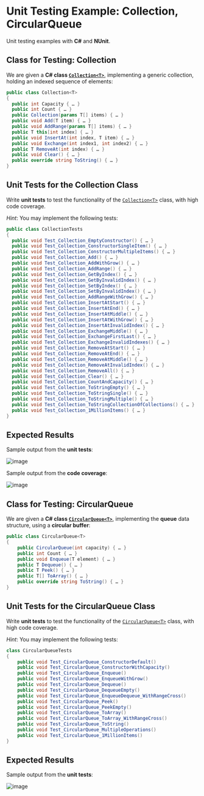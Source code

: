# Unit Testing Example: Collection<T>, CircularQueue<T>

Unit testing examples with **C#** and **NUnit**.

## Class for Testing: Collection<T>

We are given a **C# class [`Collection<T>`](https://github.com/nakov/UnitTestingExample/blob/main/Collections/Collection.cs)**, implementing a generic collection, holding an indexed sequence of elements:

```cs
public class Collection<T>
{
  public int Capacity { … }
  public int Count { … }
  public Collection(params T[] items) { … }
  public void Add(T item) { … }
  public void AddRange(params T[] items) { … }
  public T this[int index] { … }
  public void InsertAt(int index, T item) { … }
  public void Exchange(int index1, int index2) { … }
  public T RemoveAt(int index) { … }
  public void Clear() { … }
  public override string ToString() { … }
}
```

## Unit Tests for the Collection<T> Class

Write **unit tests** to test the functionality of the [`Collection<T>`](https://github.com/nakov/UnitTestingExample/blob/main/Collections/Collection.cs) class, with high code coverage.

_Hint_: You may implement the following tests:

```cs
public class CollectionTests
{
  public void Test_Collection_EmptyConstructor() { … }
  public void Test_Collection_ConstructorSingleItem() { … }
  public void Test_Collection_ConstructorMultipleItems() { … }
  public void Test_Collection_Add() { … }
  public void Test_Collection_AddWithGrow() { … }
  public void Test_Collection_AddRange() { … }
  public void Test_Collection_GetByIndex() { … }
  public void Test_Collection_GetByInvalidIndex() { … }
  public void Test_Collection_SetByIndex() { … }
  public void Test_Collection_SetByInvalidIndex() { … }
  public void Test_Collection_AddRangeWithGrow() { … }
  public void Test_Collection_InsertAtStart() { … }
  public void Test_Collection_InsertAtEnd() { … }
  public void Test_Collection_InsertAtMiddle() { … }
  public void Test_Collection_InsertAtWithGrow() { … }
  public void Test_Collection_InsertAtInvalidIndex() { … }
  public void Test_Collection_ExchangeMiddle() { … }
  public void Test_Collection_ExchangeFirstLast() { … }
  public void Test_Collection_ExchangeInvalidIndexes() { … }
  public void Test_Collection_RemoveAtStart() { … }
  public void Test_Collection_RemoveAtEnd() { … }
  public void Test_Collection_RemoveAtMiddle() { … }
  public void Test_Collection_RemoveAtInvalidIndex() { … }
  public void Test_Collection_RemoveAll() { … }
  public void Test_Collection_Clear() { … }
  public void Test_Collection_CountAndCapacity() { … }
  public void Test_Collection_ToStringEmpty() { … }
  public void Test_Collection_ToStringSingle() { … }
  public void Test_Collection_ToStringMultiple() { … }
  public void Test_Collection_ToStringCollectionOfCollections() { … }
  public void Test_Collection_1MillionItems() { … }
}
```

## Expected Results

Sample output from the **unit tests**:

![image](https://user-images.githubusercontent.com/1689586/114179602-e0500380-9947-11eb-8cb2-737823fe5f62.png)

Sample output from the **code coverage**:

![image](https://user-images.githubusercontent.com/1689586/114179830-2a38e980-9948-11eb-8e4d-a21069de0088.png)


## Class for Testing: CircularQueue<T>

We are given a **C# class [`CircularQueue<T>`](https://github.com/nakov/UnitTestingExample/blob/main/Collections/CircularQueue.cs)**, implementing the **queue** data structure, using a **circular buffer**:

```cs
public class CircularQueue<T>
{
    public CircularQueue(int capacity) { … }
    public int Count { … }
    public void Enqueue(T element) { … }
    public T Dequeue() { … }
    public T Peek() { … }
    public T[] ToArray() { … }
    public override string ToString() { … }
}
```

## Unit Tests for the CircularQueue<T> Class

Write **unit tests** to test the functionality of the [`CircularQueue<T>`](https://github.com/nakov/UnitTestingExample/blob/main/Collections/CircularQueue.cs) class, with high code coverage.

_Hint_: You may implement the following tests:

```cs
class CircularQueueTests
{
    public void Test_CircularQueue_ConstructorDefault()
    public void Test_CircularQueue_ConstructorWithCapacity()
    public void Test_CircularQueue_Enqueue()
    public void Test_CircularQueue_EnqueueWithGrow()
    public void Test_CircularQueue_Dequeue()
    public void Test_CircularQueue_DequeueEmpty()
    public void Test_CircularQueue_EnqueueDequeue_WithRangeCross()
    public void Test_CircularQueue_Peek()
    public void Test_CircularQueue_PeekEmpty()
    public void Test_CircularQueue_ToArray()
    public void Test_CircularQueue_ToArray_WithRangeCross()
    public void Test_CircularQueue_ToString()
    public void Test_CircularQueue_MultipleOperations()
    public void Test_CircularQueue_1MillionItems()
}
```

## Expected Results

Sample output from the **unit tests**:

![image](https://user-images.githubusercontent.com/1689586/115532136-30ab5780-a29e-11eb-88ab-338cdcfd9a22.png)

